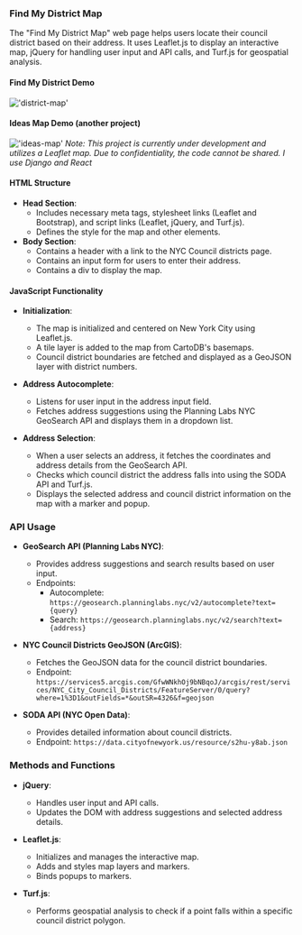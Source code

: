 ### Find My District Map

The "Find My District Map" web page helps users locate their council district based on their address. It uses Leaflet.js to display an interactive map, jQuery for handling user input and API calls, and Turf.js for geospatial analysis.

#### Find My District Demo 
!['district-map'](find-my-district.gif)

#### Ideas Map Demo (another project)
!['ideas-map'](ideas-map.gif)
*Note: This project is currently under development and utilizes a Leaflet map. Due to confidentiality, the code cannot be shared. I use Django and React*
#### HTML Structure
- **Head Section**: 
  - Includes necessary meta tags, stylesheet links (Leaflet and Bootstrap), and script links (Leaflet, jQuery, and Turf.js).
  - Defines the style for the map and other elements.
- **Body Section**:
  - Contains a header with a link to the NYC Council districts page.
  - Contains an input form for users to enter their address.
  - Contains a div to display the map.

#### JavaScript Functionality
- **Initialization**:
  - The map is initialized and centered on New York City using Leaflet.js.
  - A tile layer is added to the map from CartoDB's basemaps.
  - Council district boundaries are fetched and displayed as a GeoJSON layer with district numbers.

- **Address Autocomplete**:
  - Listens for user input in the address input field.
  - Fetches address suggestions using the Planning Labs NYC GeoSearch API and displays them in a dropdown list.

- **Address Selection**:
  - When a user selects an address, it fetches the coordinates and address details from the GeoSearch API.
  - Checks which council district the address falls into using the SODA API and Turf.js.
  - Displays the selected address and council district information on the map with a marker and popup.

### API Usage
- **GeoSearch API (Planning Labs NYC)**:
  - Provides address suggestions and search results based on user input.
  - Endpoints:
    - Autocomplete: `https://geosearch.planninglabs.nyc/v2/autocomplete?text={query}`
    - Search: `https://geosearch.planninglabs.nyc/v2/search?text={address}`

- **NYC Council Districts GeoJSON (ArcGIS)**:
  - Fetches the GeoJSON data for the council district boundaries.
  - Endpoint: `https://services5.arcgis.com/GfwWNkhOj9bNBqoJ/arcgis/rest/services/NYC_City_Council_Districts/FeatureServer/0/query?where=1%3D1&outFields=*&outSR=4326&f=geojson`

- **SODA API (NYC Open Data)**:
  - Provides detailed information about council districts.
  - Endpoint: `https://data.cityofnewyork.us/resource/s2hu-y8ab.json`

### Methods and Functions
- **jQuery**:
  - Handles user input and API calls.
  - Updates the DOM with address suggestions and selected address details.
  
- **Leaflet.js**:
  - Initializes and manages the interactive map.
  - Adds and styles map layers and markers.
  - Binds popups to markers.

- **Turf.js**:
  - Performs geospatial analysis to check if a point falls within a specific council district polygon.
